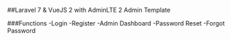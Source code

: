 ##Laravel 7 & VueJS 2 with AdminLTE 2 Admin Template

###Functions
-Login
-Register
-Admin Dashboard
-Password Reset
-Forgot Password
